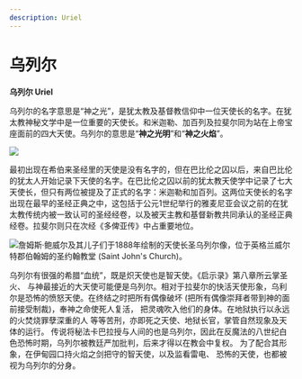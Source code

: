 ```yaml
---
description: Uriel
---
```


# 乌列尔

**乌列尔 Uriel**

乌列尔的名字意思是“神之光”，是犹太教及基督教信仰中一位天使长的名字。在犹太教神秘文学中是一位重要的天使长。和米迦勒、加百列及拉斐尔同为站在上帝宝座面前的四大天使。乌列尔的意思是“**神之光明**”和“**神之火焰**”。

![](https://pic3.zhimg.com/80/v2-3ce42e8697bbc50f4816d4746bb16b42_720w.jpg)

最初出现在希伯来圣经里的天使是没有名字的，但在巴比伦之囚以后，来自巴比伦的犹太人开始记录下天使的名字。在巴比伦之囚以前的犹太教天使学中记录了七大天使长，但只有两位被提及了正式的名字：米迦勒和加百列。这两位天使长的名字出现在最早的圣经正典之中，这包括于公元1世纪举行的雅麦尼亚会议之前的在犹太教传统内被一致认可的圣经经卷，以及被天主教和基督新教共同承认的圣经正典经卷。拉斐尔则只在次经《多俾亚传》中占重要地位。

![&#x8A79;&#x59C6;&#x65AF;&#xB7;&#x9C8D;&#x5A01;&#x5C14;&#x53CA;&#x5176;&#x513F;&#x5B50;&#x4EEC;&#x4E8E;1888&#x5E74;&#x7ED8;&#x5236;&#x7684;&#x5929;&#x4F7F;&#x957F;&#x5723;&#x4E4C;&#x5217;&#x5C14;&#x50CF;&#xFF0C;&#x4F4D;&#x4E8E;&#x82F1;&#x683C;&#x5170;&#x5A01;&#x5C14;&#x7279;&#x90E1;&#x4F2F;&#x7FF0;&#x59C6;&#x7684;&#x5723;&#x7EA6;&#x7FF0;&#x6559;&#x5802; \(Saint John&apos;s Church\)&#x3002;](https://pic1.zhimg.com/80/v2-3b4b8c681a842e1b5a701396c7b4db90_720w.jpg)

乌列尔有很强的希腊“血统”，既是炽天使也是智天使。《启示录》第八章所云掌圣火、 与神最接近的大天使可能便是乌列尔。相对于拉斐尔的快活天使形象，乌利尔是恐怖的愤怒天使。在终结之时把所有偶像破坏 \(把所有偶像崇拜者带到神的面前接受制裁\)，奉神之命使死人复活， 把灵魂吹入他们的身体。在地狱执行以永远的火焚烧罪孽深重的人 等等苦刑，亦即死之天使、地狱长官，掌管自然现象及天体的运行。 传说将秘法卡巴拉授与人间的也是乌列尔，因此在反魔法的八世纪白色恐怖时期，乌列尔被教廷严加批判，后来才得以在教会中复权。 为了配合其形象，在伊甸园口持火焰之剑把守的智天使，以及监看雷电、 恐怖的天使，也都被视为乌列尔的分身。

